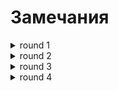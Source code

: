
# Замечания

<details>
<summary>round 1</summary>

  1. За весь игровой процесс (приветствие, интерактивное взаимодействие с пользователем, проигрывание раундов, вывод финальных сообщений) отвечает движок. Игра должна только поставлять ему данные.

     https://github.com/Evoly/frontend-project-lvl1/blob/f4b8b4f9d55b37ad6d3b38a98bd6d3470230ef13/src/games/even.js#L14

     *done*

  1. Подбирайте имена из предметной области. Вы описываете игровой процесс. Выделите основные сущности: вопрос и ответ раунда.

     https://github.com/Evoly/frontend-project-lvl1/blob/f4b8b4f9d55b37ad6d3b38a98bd6d3470230ef13/src/games/even.js#L13

     *done ?*

  1. мы подключили правила, чтобы их придерживаться, а не обходить, единственным объективным исключением в этом проекте является no-console, больше ничего не подключаем и не отключаем

     https://github.com/Evoly/frontend-project-lvl1/blob/f4b8b4f9d55b37ad6d3b38a98bd6d3470230ef13/src/games/even.js#L23

      *done*

  1. Доработайте генератор случайных чисел. Сделайте его универсальным. Пусть он возвращает значение из диапазона.

     https://github.com/Evoly/frontend-project-lvl1/blob/f4b8b4f9d55b37ad6d3b38a98bd6d3470230ef13/src/games/calc.js#L29

     *done*

  1. Имена функций должны содержать глагол и отражать суть операции, которую они описывают.

     https://github.com/Evoly/frontend-project-lvl1/blob/f4b8b4f9d55b37ad6d3b38a98bd6d3470230ef13/src/games/gcd.js#L3

     *done*

  1. Не надо под каждое примитивное действие создавать дополнительную функцию-обёртку. Используйте методы console.log и readline напрямую, они достаточно семантичны сами по себе (итак понятно, что делают). Когда (и если) реально встанет необходимость создать новую абстракцию, тогда и отрефакторите код.

     https://github.com/Evoly/frontend-project-lvl1/blob/f4b8b4f9d55b37ad6d3b38a98bd6d3470230ef13/src/
</details>

<details>
<summary>round 2</summary>

  1. эта строка является особенностью игрового процесса, за которую отвечает движок. Если захотим, чтобы был другой вывод вопроса, например, <code>Your question ---&gt;</code>, что тогда? Будем код всех игр править.

      https://github.com/Evoly/frontend-project-lvl1/blob/1879964b93205eda75840fc3883859f62808cab2/src/games/even.js#L12

      *done*

  1. Это не просто число. Это и есть вопрос игры.

      https://github.com/Evoly/frontend-project-lvl1/blob/1879964b93205eda75840fc3883859f62808cab2/src/games/even.js#L11

      *done*

  1. Операция сравнения сама по себе возвращает булево значение.

      https://github.com/Evoly/frontend-project-lvl1/blob/1879964b93205eda75840fc3883859f62808cab2/src/games/even.js#L6

      *done*

  1. Вы передаёте в движок отформатированную строку. Это серьёзная ошибка. Подумайте, если движку необходимо будет не выводить сообщение в консоль, а передавать данные по сети, складывать в массив или записывать в лог, тогда элементы форматирования окажутся лишними и могут даже сломать программу.

      https://github.com/Evoly/frontend-project-lvl1/blob/1879964b93205eda75840fc3883859f62808cab2/src/games/even.js#L3

      *done*

  1. это вложенное определение, его можно вынести из функции <code>game</code> на уровень модуля, ведь оно никак не зависит от контекста функции.

      https://github.com/Evoly/frontend-project-lvl1/blob/1879964b93205eda75840fc3883859f62808cab2/src/games/calc.js#L26

      *done*

  1. Некорректное имя функции. Имя говорит о том, что функция получает список.

      https://github.com/Evoly/frontend-project-lvl1/blob/1879964b93205eda75840fc3883859f62808cab2/src/games/progression.js#L5

  1. Внимательно протестируйте вашу функцию на <a href="https://ru.wikipedia.org/wiki/%D0%A1%D0%BF%D0%B8%D1%81%D0%BE%D0%BA_%D0%BF%D1%80%D0%BE%D1%81%D1%82%D1%8B%D1%85_%D1%87%D0%B8%D1%81%D0%B5%D0%BB" target="_blank">списке простых чисел</a>

      https://github.com/Evoly/frontend-project-lvl1/blob/1879964b93205eda75840fc3883859f62808cab2/src/games/prime.js#L5

      *done*

  1. под одним именем собраны совершенно разные действия: интерактивное взаимодействие с пользователем, вывод на экран и возврат значения. Нет необходимости в таком больше искусственном объединении, кроме того имя функции вводит в заблуждение, потому что по факту функция совершает другие операции. Вообще console.log и методы readline довольно семантичны сами по себе, нет необходимости оборачивать их в функцию

      https://github.com/Evoly/frontend-project-lvl1/blob/1879964b93205eda75840fc3883859f62808cab2/src/index.js#L6-L14

      *done*

  1. Неправильно распределены пакеты между разными секциями с разными видами зависимостей

      https://github.com/Evoly/frontend-project-lvl1/blob/1879964b93205eda75840fc3883859f62808cab2/package.json#L33-L46

      *done*
</details>

<details>
<summary>round 3</summary>

  1. множественное число это коллекция по семантике, но никак не строчка текста. На самом деле это описание игры, description

      https://github.com/Evoly/frontend-project-lvl1/blob/9d251053ff3776559580b009592d94557b760917/src/games/even.js#L3

      *done*

  1. Не забывайте, что имя функции должно содержать глагол. И точно соответствовать операции, которую она описывает.

      https://github.com/Evoly/frontend-project-lvl1/blob/9d251053ff3776559580b009592d94557b760917/src/games/even.js#L7

      *done*

  1. не надо закладывать тип в название переменной, венгерская нотация это моветон.

      https://github.com/Evoly/frontend-project-lvl1/blob/9d251053ff3776559580b009592d94557b760917/src/games/calc.js#L25

      *numberOne numberTwo*

  1. В случае ошибки не нужно выводить ничего в консоль. Обработке ошибок на Хекслете посвящён отдельный курс, пока можете вернуть по умолчанию null или false.

      https://github.com/Evoly/frontend-project-lvl1/blob/9d251053ff3776559580b009592d94557b760917/src/games/calc.js#L19

      *done*

  1. Функция находит НОД двух чисел. Это нужно отразить в имени.

      https://github.com/Evoly/frontend-project-lvl1/blob/9d251053ff3776559580b009592d94557b760917/src/games/gcd.js#L5

      *done*

  1.  Функция должна возвращать прогрессию (это следует из контекста игры). Нужно поправить имя.
  Сделайте эту функцию чистой.

      https://github.com/Evoly/frontend-project-lvl1/blob/9d251053ff3776559580b009592d94557b760917/src/games/progression.js#L5

      *done*

  1. На уровень модуля.

      https://github.com/Evoly/frontend-project-lvl1/blob/9d251053ff3776559580b009592d94557b760917/src/games/progression.js#L8

      *done*

  1. магическое число 9 в этом выражении является скрытой зависимостью от длины прогрессии, если вдруг она изменится, но не поменять это число, то код будет работать некорректно

      https://github.com/Evoly/frontend-project-lvl1/blob/9d251053ff3776559580b009592d94557b760917/src/games/progression.js#L17

      *done*

  1. Обратитесь ещё раз к статьям по именованию. В них есть кейс для количественных значений.

      https://github.com/Evoly/frontend-project-lvl1/blob/9d251053ff3776559580b009592d94557b760917/src/index.js#L4

      *done*

  1. Вновь функция выполняет совершено разные действия. Опишите игровой процесс по одной функцией.

      https://github.com/Evoly/frontend-project-lvl1/blob/9d251053ff3776559580b009592d94557b760917/src/index.js#L16

      *del*

  1. Попробуйте использовать дестракчеринг для получения значений из массива.

      https://github.com/Evoly/frontend-project-lvl1/blob/9d251053ff3776559580b009592d94557b760917/src/index.js#L38

      *done*
</details>

<details>
<summary>round 4</summary>

  1. Вновь венгерская нотация.

      https://github.com/Evoly/frontend-project-lvl1/blob/6e5f2c98a52870404dce27daa38e9bb10a741fb9/src/games/gcd.js#L12-L13

      *done*

  1. не стоит экономить на буковках в именах, интерпретатору этим вы всё равно не поможете, а вот коллегам, работающим с вашим кодом, выразительные имена позволят лучше понимать происходящее в нём.

      исключения составляют канонические сокращения, например. <code>i</code> в качестве имени счётчика

      https://github.com/Evoly/frontend-project-lvl1/blob/6e5f2c98a52870404dce27daa38e9bb10a741fb9/src/games/prime.js#L8

      *done*

  1. любой элемент прогрессии (в т.ч. спрятанный) вычисляется по простой формуле start + diff * i, с помощью этой формулы всю прогрессию можно софрмировать в рамках тела цикла (для этого счётчик цикла надо начинать с нуля, а не единицы), а сейчас у вас прогрессия частично формируется до начала цикла (инициализируется стартовым значениям), а остальная часть в цикле - что не очень хорошо, лучше локализовать эту операцию в одном месте

      https://github.com/Evoly/frontend-project-lvl1/blob/6e5f2c98a52870404dce27daa38e9bb10a741fb9/src/games/progression.js#L9-L12

      *done*

  1. Не оставляйте артефактов.

      https://github.com/Evoly/frontend-project-lvl1/blob/6e5f2c98a52870404dce27daa38e9bb10a741fb9/src/index.js#L17

      *console*

  1. текущий модуль выполняет две обязанности, что неправильно: с одной стороны, он представляет игровой движок, с другой - является хранилищем общеигровых функций (речь про генератор случайных чисел). Для переиспольуемого разными играми функционала создайте отдельный модуль, его обычно называют <code>utils</code>

      https://github.com/Evoly/frontend-project-lvl1/blob/6e5f2c98a52870404dce27daa38e9bb10a741fb9/src/index.js#L5-L32

      *done*

  1. Второй бэйдж от CodeClimate указывает, покрыт ли код тестами. Мы в нашем проекте модульные тесты не используем, поэтому он не обязателен.

  1. Дополните <code>readme</code> репозитория более детальным описанием проекта (как установить, как запускать, какие игры и т.д.), чтобы потом его можно было продемонстрировать другим людям

    *done*

</details
